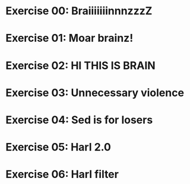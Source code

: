 
# Exercise 00: BraiiiiiiinnnzzzZ


# Exercise 01: Moar brainz!

# Exercise 02: HI THIS IS BRAIN

# Exercise 03: Unnecessary violence

# Exercise 04: Sed is for losers

# Exercise 05: Harl 2.0

# Exercise 06: Harl filter
